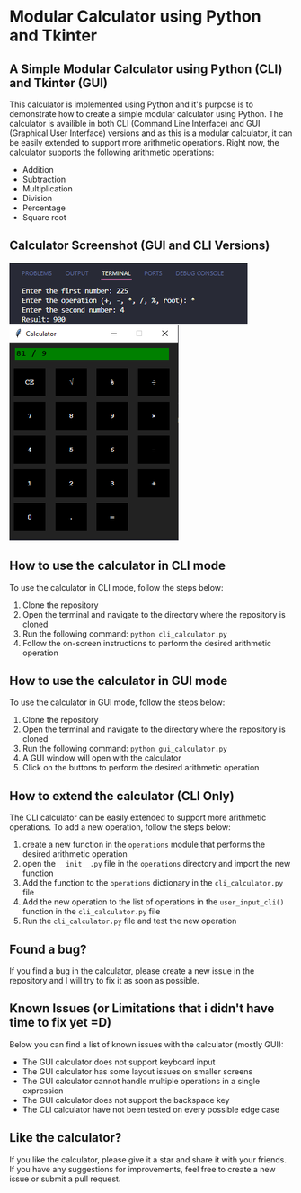 # Modular Calculator using Python and Tkinter

## A Simple Modular Calculator using Python (CLI) and Tkinter (GUI)

This calculator is implemented using Python and it's purpose is to demonstrate how to create a simple modular calculator using Python. The calculator is availible in both CLI (Command Line Interface) and GUI (Graphical User Interface) versions and as this is a modular calculator, it can be easily extended to support more arithmetic operations. Right now, the calculator supports the following arithmetic operations:

- Addition
- Subtraction
- Multiplication
- Division
- Percentage
- Square root

## Calculator Screenshot (GUI and CLI Versions)

<img src='./images/CLI_Calculator.png' title='CLI Calculator Print'/>
<br>
<img src='./images/GUI_Calculator.png' title='GUI Calculator Print'/>

## How to use the calculator in CLI mode

To use the calculator in CLI mode, follow the steps below:

1. Clone the repository
2. Open the terminal and navigate to the directory where the repository is cloned
3. Run the following command: ``` python cli_calculator.py ```
4. Follow the on-screen instructions to perform the desired arithmetic operation

## How to use the calculator in GUI mode

To use the calculator in GUI mode, follow the steps below:

1. Clone the repository
2. Open the terminal and navigate to the directory where the repository is cloned
3. Run the following command: ``` python gui_calculator.py ```
4. A GUI window will open with the calculator
5. Click on the buttons to perform the desired arithmetic operation

## How to extend the calculator (CLI Only)

The CLI calculator can be easily extended to support more arithmetic operations. To add a new operation, follow the steps below:

1. create a new function in the ```operations``` module that performs the desired arithmetic operation
2. open the ```__init__.py``` file in the ```operations``` directory and import the new function
3. Add the function to the ```operations``` dictionary in the ```cli_calculator.py``` file
4. Add the new operation to the list of operations in the ```user_input_cli()``` function in the ```cli_calculator.py``` file
5. Run the ```cli_calculator.py``` file and test the new operation

## Found a bug?

If you find a bug in the calculator, please create a new issue in the repository and I will try to fix it as soon as possible.

## Known Issues (or Limitations that i didn't have time to fix yet =D)

Below you can find a list of known issues with the calculator (mostly GUI):

- The GUI calculator does not support keyboard input
- The GUI calculator has some layout issues on smaller screens
- The GUI calculator cannot handle multiple operations in a single expression
- The GUI calculator does not support the backspace key
- The CLI calculator have not been tested on every possible edge case

## Like the calculator?

If you like the calculator, please give it a star and share it with your friends. If you have any suggestions for improvements, feel free to create a new issue or submit a pull request.
